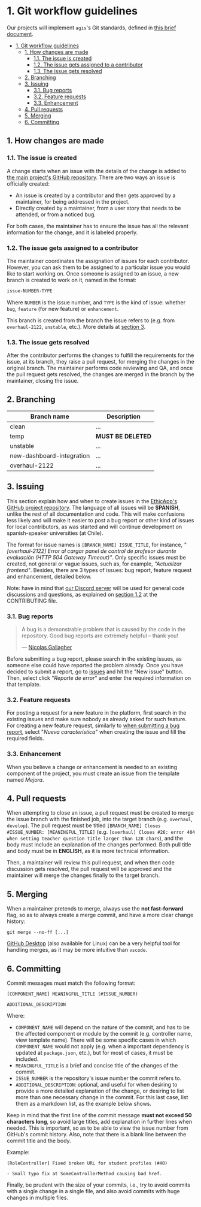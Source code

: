 # 1. Git workflow guidelines

Our projects will implement `agis`'s Git standards, defined in [this brief document](https://github.com/agis/git-style-guide/tree/3636597136ca32412382e1885ec46adb538ec7dc#readme).

- [1. Git workflow guidelines](#1-git-workflow-guidelines)
  - [1. How changes are made](#1-how-changes-are-made)
    - [1.1. The issue is created](#11-the-issue-is-created)
    - [1.2. The issue gets assigned to a contributor](#12-the-issue-gets-assigned-to-a-contributor)
    - [1.3. The issue gets resolved](#13-the-issue-gets-resolved)
  - [2. Branching](#2-branching)
  - [3. Issuing](#3-issuing)
    - [3.1. Bug reports](#31-bug-reports)
    - [3.2. Feature requests](#32-feature-requests)
    - [3.3. Enhancement](#33-enhancement)
  - [4. Pull requests](#4-pull-requests)
  - [5. Merging](#5-merging)
  - [6. Committing](#6-committing)

## 1. How changes are made

### 1.1. The issue is created

A change starts when an issue with the details of the change is added to [the main project's GitHub repository](https://github.com/EthicApp-Development/ethicapp-main). There are two ways an issue is officially created:

- An issue is created by a contributor and then gets approved by a maintainer, for being addressed in the project.
- Directly created by a maintainer, from a user story that needs to be attended, or from a noticed bug.

For both cases, the maintainer has to ensure the issue has all the relevant information for the change, and it is labeled properly.

### 1.2. The issue gets assigned to a contributor

The maintainer coordinates the assignation of issues for each contributor. However, you can ask them to be assigned to a particular issue you would like to start working on. Once someone is assigned to an issue, a new branch is created to work on it, named in the format:

```txt
issue-NUMBER-TYPE
```

Where `NUMBER` is the issue number, and `TYPE` is the kind of issue: whether `bug`, `feature` (for new feature) or `enhancement`.

This branch is created from the branch the issue refers to (e.g. from `overhaul-2122`, `unstable`, etc.). More details at [section 3](#3-issuing).

### 1.3. The issue gets resolved

After the contributor performs the changes to fulfill the requirements for the issue, at its branch, they raise a pull request, for merging the changes in the original branch. The maintainer performs code reviewing and QA, and once the pull request gets resolved, the changes are merged in the branch by the maintainer, closing the issue.

## 2. Branching

<!-- ! -->
<!-- TODO: explain the purpose for all branches, and their hierarchy, if needed -->

| Branch name               | Description         |
| ------------------------- | ------------------- |
| clean                     | ...                 |
| temp                      | **MUST BE DELETED** |
| unstable                  | ...                 |
| new-dashboard-integration | ...                 |
| overhaul-2122             | ...                 |

## 3. Issuing

This section explain how and when to create issues in the [EthicApp's GitHub project repository](https://github.com/EthicApp-Development/ethicapp-main). The language of all issues will be **SPANISH**, unlike the rest of all documentation and code. This will make confusions less likely and will make it easier to post a bug report or other kind of issues for local contributors, as was started and will continue development on spanish-speaker universities (at Chile).

The format for issue names is `[BRANCH_NAME] ISSUE_TITLE`, for instance, *"[overhaul-2122] Error al cargar panel de control de profesor durante evaluación (HTTP 504 Gateway Timeout)"*. Only specific issues must be created, not general or vague issues, such as, for example, *"Actualizar frontend"*. Besides, there are 3 types of issues: bug report, feature request and enhancement, detailed below.

Note: have in mind that [our Discord server](https://discord.gg/SwA7MVgu) will be used for general code discussions and questions, as explained on [section 1.2](./../CONTRIBUTING.md#12-discord) at the CONTRIBUTING file.

### 3.1. Bug reports

> A bug is a demonstrable problem that is caused by the code in the repository. Good bug reports are extremely helpful – thank you!
>
> — [Nicolas Gallagher](https://github.com/necolas/issue-guidelines/blob/2f69c9092efb4bae76592ae2eccdcb045bb333ca/CONTRIBUTING.md)

Before submitting a bug report, please search in the existing issues, as someone else could have reported the problem already. Once you have decided to submit a report, go to [issues](https://github.com/EthicApp-Development/ethicapp-main/issues) and hit the "New issue" button. Then, select click "*Reporte de error*" and enter the required information on that template.

<!-- TODO: example with screenshot -->

### 3.2. Feature requests

For posting a request for a new feature in the platform, first search in the existing issues and make sure nobody as already asked for such feature. For creating a new feature request, similarly to [when submitting a bug report](#31-bug-reports), select "*Nueva característica*" when creating the issue and fill the required fields.

<!-- TODO: example with screenshot -->

### 3.3. Enhancement

When you believe a change or enhancement is needed to an existing component of the project, you must create an issue from the template named *Mejora*.

<!-- TODO: example with screenshot -->

## 4. Pull requests

When attempting to close an issue, a pull request must be created to merge the issue branch with the finished job, into the target branch (e.g. `overhaul`, `develop`). The pull request must be titled `[BRANCH_NAME] Closes #ISSUE_NUMBER: [MEANINGFUL_TITLE]` (e.g. `[overhaul] Closes #26: error 404 when setting teacher question title larger than 128 chars`), and the body must include an explanation of the changes performed. Both pull title and body must be in **ENGLISH**, as it is more technical information.

Then, a maintainer will review this pull request, and when then code discussion gets resolved, the pull request will be approved and the maintainer will merge the changes finally to the target branch.

## 5. Merging

When a maintainer pretends to merge, always use the **not fast-forward** flag, so as to always create a merge commit, and have a more clear change history:

```shell
git merge --no-ff [...]
```

[GitHub Desktop](https://desktop.github.com/) (also available for Linux) can be a very helpful tool for handling merges, as it may be more intuitive than `vscode`.

<!-- TODO: tutorial of how to perform a non-fast-forward merge on vscode + GitLens -->

## 6. Committing

Commit messages must match the following format:

```text
[COMPONENT_NAME] MEANINGFUL_TITLE (#ISSUE_NUMBER)

ADDITIONAL_DESCRIPTION
```

Where:

- `COMPONENT_NAME` will depend on the nature of the commit, and has to be the affected component or module by the commit (e.g. controller name, view template name). There will be some specific cases in which `COMPONENT_NAME` would not apply (e.g. when a important dependency is updated at `package.json`, etc.), but for most of cases, it must be included.
- `MEANINGFUL_TITLE` is a brief and concise title of the changes of the commit.
- `ISSUE_NUMBER` is the repository's issue number the commit refers to.
- `ADDITIONAL_DESCRIPTION`: optional, and useful for when desiring to provide a more detailed explanation of the change, or desiring to list more than one necessary change in the commit. For this last case, list them as a markdown list, as the example below shows.

Keep in mind that the first line of the commit message **must not exceed 50 characters long**, so avoid large titles, add explanation in further lines when needed. This is important, so as to be able to view the issue number from GitHub's commit history. Also, note that there is a blank line between the commit title and the body.

Example:

```text
[RoleController] Fixed broken URL for student profiles (#40)

- Small typo fix at SomeControllerMethod causing bad href.
```

Finally, be prudent with the size of your commits, i.e., try to avoid commits with a single change in a single file, and also avoid commits with huge changes in multiple files.
